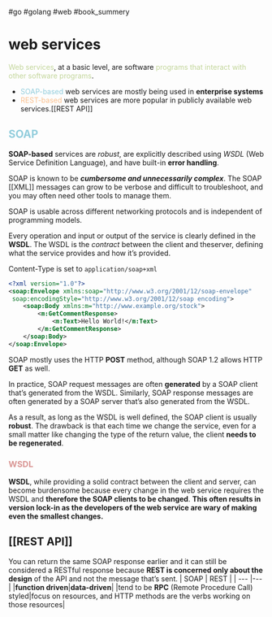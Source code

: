 #go #golang #web #book_summery 
# **web services**
<font color="#c3d69b">Web services</font>, at a basic level, are software <font color="#c3d69b">programs that interact with other software programs</font>.

- <font color="#92cddc">SOAP-based</font> web services are mostly being used in **enterprise systems**
- <font color="#fac08f">REST-based</font> web services are more popular in publicly available web services.[[REST API]]
## <font color="#92cddc">SOAP</font>
**SOAP-based** services are *robust*, are explicitly described using *WSDL*
(Web Service Definition Language), and have built-in **error handling**.

SOAP is known to be ***cumbersome and unnecessarily complex***.
The SOAP [[XML]] messages can grow to be verbose and difficult to troubleshoot, and you may often need other tools to manage them.

SOAP is usable across different networking protocols and is independent of programming models.

Every operation and input or output of the service is clearly defined in the **WSDL**. The WSDL is the *contract* between the client and theserver, defining what the service provides and how it’s provided.

Content-Type is set to `application/soap+xml`
```xml
<?xml version="1.0"?>
<soap:Envelope xmlns:soap="http://www.w3.org/2001/12/soap-envelope"
 soap:encodingStyle="http://www.w3.org/2001/12/soap encoding">
    <soap:Body xmlns:m="http://www.example.org/stock">
        <m:GetCommentResponse>
            <m:Text>Hello World!</m:Text>
        </m:GetCommentResponse>
    </soap:Body>
</soap:Envelope>
```

SOAP mostly uses the HTTP **POST** method, although SOAP 1.2 allows HTTP **GET** as well.

In practice, SOAP request messages are often **generated** by a SOAP client that’s generated from the WSDL. Similarly, SOAP response messages are often generated by a SOAP server that’s also generated from the WSDL.

As a result, as long as the WSDL is well defined, the SOAP client is usually **robust**. The drawback is that each time we change the service, even for a small matter like changing the type of the return value, the client **needs to be regenerated**.

### <font color="#d99694">WSDL</font>
**WSDL**, while providing a solid contract between the client and server, can become burdensome because every change in the web service requires the WSDL and **therefore the SOAP clients to be changed**. **This often results in version lock-in as the developers of the web service are wary of making even the smallest changes.**

## [[REST API]]
You can return the same SOAP response earlier and it can still be considered a RESTful response because **REST is concerned only about the design** of the API and not the message that’s sent.
| SOAP | REST |
| --- |---|
|**function driven**|**data-driven**|
|tend to be **RPC** (Remote Procedure Call) styled|focus on resources, and HTTP methods are the verbs working on those resources|
